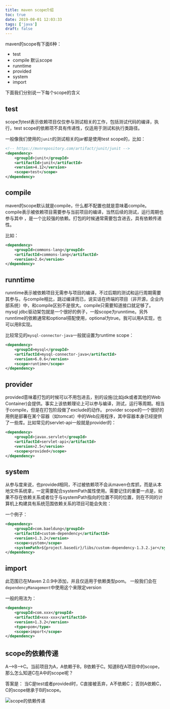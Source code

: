 ```yaml
---
title: maven scope介绍
toc: true
date: 2019-08-01 12:03:33
tags: ['java']
draft: false
---
```


maven的scope有下面6种：
- test
- compile 默认scope
- runntime
- provided
- system
- import

下面我们分别说一下每个scope的含义

## test

scope为test表示依赖项目仅仅参与测试相关的工作，包括测试代码的编译，执行，test scope的依赖项不具有传递性，仅适用于测试和执行类路径。

一般像我们使用的`junit`的测试相关的jar都是使用test scope的，比如：

```xml
<!-- https://mvnrepository.com/artifact/junit/junit -->
<dependency>
    <groupId>junit</groupId>
    <artifactId>junit</artifactId>
    <version>4.12</version>
    <scope>test</scope>
</dependency>
```

## compile

maven的scope默认就是compile，什么都不配置也就是意味着compile。compile表示被依赖项目需要参与当前项目的编译，当然后续的测试，运行周期也参与其中
，是一个比较强的依赖。打包的时候通常需要包含进去，具有依赖传递性。

比如：

```xml
<dependency>
    <groupId>commons-lang</groupId>
    <artifactId>commons-lang</artifactId>
    <version>2.6</version>
</dependency>
```

## runntime

runntime表示被依赖项目无需参与项目的编译，不过后期的测试和运行周期需要其参与。与compile相比，跳过编译而已，说实话在终端的项目（非开源，企业内部系统）中，和compile区别不是很大。compile只需要知道接口就足够了。mysql jdbc驱动架包就是一个很好的例子，一般scope为runntime。另外runntime的依赖通常和optional搭配使用，optional为true。我可以用A实现，也可以用B实现。

比较常见的`mysql-connector-java`一般就设置为runtime scope：

```xml
<dependency>
    <groupId>mysql</groupId>
    <artifactId>mysql-connector-java</artifactId>
    <version>6.0.6</version>
    <scope>runtime</scope>
</dependency>
```

## provider

provided意味着打包的时候可以不用包进去，别的设施(比如jdk或者其他的Web Container)会提供。事实上该依赖理论上可以参与编译，测试，运行等周期。相当于compile，但是在打包阶段做了exclude的动作。
provider scope的一个很好的用例是部署在某个容器（如tomcat）中的Web应用程序，其中容器本身已经提供了一些库。比如常见的servlet-api一般就是provider的：

```xml
<dependency>
    <groupId>javax.servlet</groupId>
    <artifactId>servlet-api</artifactId>
    <version>2.5</version>
    <scope>provided</scope>
</dependency>
```

## system

从参与度来说，也provided相同，不过被依赖项不会从maven仓库抓，而是从本地文件系统拿，一定需要配合systemPath属性使用。需要记住的重要一点是，如果不存在依赖关系或者位于与systemPath指向的位置不同的位置，则在不同的计算机上构建具有系统范围依赖关系的项目可能会失败：

一个例子：

```xml
<dependency>
    <groupId>com.baeldung</groupId>
    <artifactId>custom-dependency</artifactId>
    <version>1.3.2</version>
    <scope>system</scope>
    <systemPath>${project.basedir}/libs/custom-dependency-1.3.2.jar</systemPath>
</dependency>
```

## import

此范围已在Maven 2.0.9中添加，并且仅适用于依赖类型pom。 一般我们会在`dependencyManagement`中使用这个来限定version

一般的用法为：

```xml
<dependency>
    <groupId>com.xxx</groupId>
    <artifactId>xxx-xxx</artifactId>
    <version>1.3.2</version>
    <type>pom</type>
    <scope>import</scope>
</dependency>
```

## scope的依赖传递

A–>B–>C。当前项目为A，A依赖于B，B依赖于C。知道B在A项目中的scope，那么怎么知道C在A中的scope呢？

答案是： 当C是test或者provided时，C直接被丢弃，A不依赖C； 否则A依赖C，C的scope继承于B的scope。

![scope的依赖传递](http://wenchao.ren/img/2020/11/20190801125748.png)
